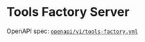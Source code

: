 # Tools Factory Server

OpenAPI spec: [`openapi/v1/tools-factory.yml`](../../openapi/v1/tools-factory.yml)

